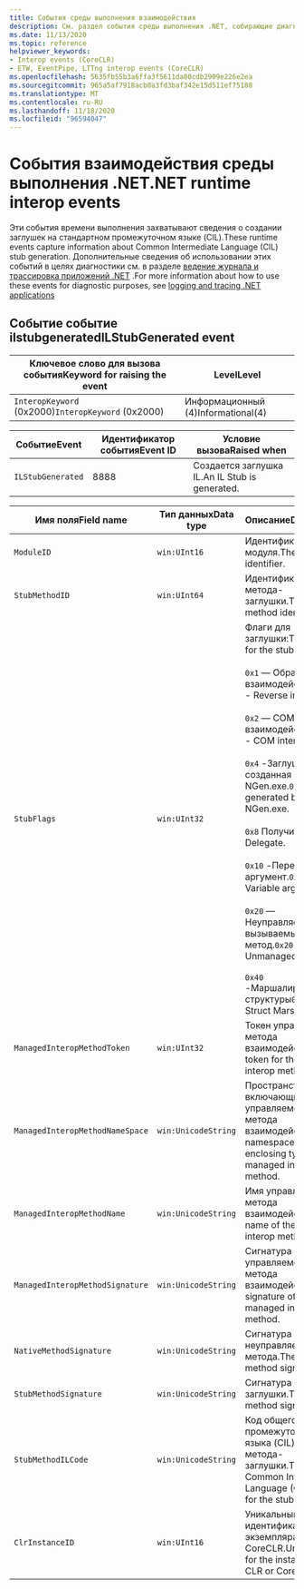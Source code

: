 ```yaml
---
title: События среды выполнения взаимодействия
description: См. раздел события среды выполнения .NET, собирающие диагностическую информацию, относящуюся к взаимодействию.
ms.date: 11/13/2020
ms.topic: reference
helpviewer_keywords:
- Interop events (CoreCLR)
- ETW, EventPipe, LTTng interop events (CoreCLR)
ms.openlocfilehash: 5635fb55b3a6ffa3f5611da80cdb2909e226e2ea
ms.sourcegitcommit: 965a5af7918acb0a3fd3baf342e15d511ef75188
ms.translationtype: MT
ms.contentlocale: ru-RU
ms.lasthandoff: 11/18/2020
ms.locfileid: "96594047"
---
```

# <a name="net-runtime-interop-events"></a><span data-ttu-id="b40d5-103">События взаимодействия среды выполнения .NET</span><span class="sxs-lookup"><span data-stu-id="b40d5-103">.NET runtime interop events</span></span>

<span data-ttu-id="b40d5-104">Эти события времени выполнения захватывают сведения о создании заглушек на стандартном промежуточном языке (CIL).</span><span class="sxs-lookup"><span data-stu-id="b40d5-104">These runtime events capture information about Common Intermediate Language (CIL) stub generation.</span></span> <span data-ttu-id="b40d5-105">Дополнительные сведения об использовании этих событий в целях диагностики см. в разделе [ведение журнала и трассировка приложений .NET](../../core/diagnostics/logging-tracing.md) .</span><span class="sxs-lookup"><span data-stu-id="b40d5-105">For more information about how to use these events for diagnostic purposes, see [logging and tracing .NET applications](../../core/diagnostics/logging-tracing.md)</span></span>

## <a name="ilstubgenerated-event"></a><span data-ttu-id="b40d5-106">Событие событие ilstubgenerated</span><span class="sxs-lookup"><span data-stu-id="b40d5-106">ILStubGenerated event</span></span>

|<span data-ttu-id="b40d5-107">Ключевое слово для вызова события</span><span class="sxs-lookup"><span data-stu-id="b40d5-107">Keyword for raising the event</span></span>|<span data-ttu-id="b40d5-108">Level</span><span class="sxs-lookup"><span data-stu-id="b40d5-108">Level</span></span>|
|-----------------------------------|-----------|
|<span data-ttu-id="b40d5-109">`InteropKeyword` (0x2000)</span><span class="sxs-lookup"><span data-stu-id="b40d5-109">`InteropKeyword` (0x2000)</span></span>|<span data-ttu-id="b40d5-110">Информационный (4)</span><span class="sxs-lookup"><span data-stu-id="b40d5-110">Informational(4)</span></span>|
  
|<span data-ttu-id="b40d5-111">Событие</span><span class="sxs-lookup"><span data-stu-id="b40d5-111">Event</span></span>|<span data-ttu-id="b40d5-112">Идентификатор события</span><span class="sxs-lookup"><span data-stu-id="b40d5-112">Event ID</span></span>|<span data-ttu-id="b40d5-113">Условие вызова</span><span class="sxs-lookup"><span data-stu-id="b40d5-113">Raised when</span></span>|
|-----------|--------------|-----------------|
|`ILStubGenerated`|<span data-ttu-id="b40d5-114">88</span><span class="sxs-lookup"><span data-stu-id="b40d5-114">88</span></span>|<span data-ttu-id="b40d5-115">Создается заглушка IL.</span><span class="sxs-lookup"><span data-stu-id="b40d5-115">An IL Stub is generated.</span></span>|

|<span data-ttu-id="b40d5-116">Имя поля</span><span class="sxs-lookup"><span data-stu-id="b40d5-116">Field name</span></span>|<span data-ttu-id="b40d5-117">Тип данных</span><span class="sxs-lookup"><span data-stu-id="b40d5-117">Data type</span></span>|<span data-ttu-id="b40d5-118">Описание</span><span class="sxs-lookup"><span data-stu-id="b40d5-118">Description</span></span>|
|----------------|---------------|-----------------|
|`ModuleID`|`win:UInt16`|<span data-ttu-id="b40d5-119">Идентификатор модуля.</span><span class="sxs-lookup"><span data-stu-id="b40d5-119">The module identifier.</span></span>|
|`StubMethodID`|`win:UInt64`|<span data-ttu-id="b40d5-120">Идентификатор метода-заглушки.</span><span class="sxs-lookup"><span data-stu-id="b40d5-120">The stub method identifier.</span></span>|
|`StubFlags`|`win:UInt32`|<span data-ttu-id="b40d5-121">Флаги для заглушки:</span><span class="sxs-lookup"><span data-stu-id="b40d5-121">The flags for the stub:</span></span><br /><br /> <span data-ttu-id="b40d5-122">`0x1` — Обратная взаимодействие.</span><span class="sxs-lookup"><span data-stu-id="b40d5-122">`0x1` - Reverse interop.</span></span><br /><br /> <span data-ttu-id="b40d5-123">`0x2` — COM-взаимодействие.</span><span class="sxs-lookup"><span data-stu-id="b40d5-123">`0x2` - COM interop.</span></span><br /><br /> <span data-ttu-id="b40d5-124">`0x4` -Заглушка, созданная NGen.exe.</span><span class="sxs-lookup"><span data-stu-id="b40d5-124">`0x4` - Stub generated by NGen.exe.</span></span><br /><br /> <span data-ttu-id="b40d5-125">`0x8` Получить.</span><span class="sxs-lookup"><span data-stu-id="b40d5-125">`0x8` - Delegate.</span></span><br /><br /> <span data-ttu-id="b40d5-126">`0x10` -Переменный аргумент.</span><span class="sxs-lookup"><span data-stu-id="b40d5-126">`0x10` - Variable argument.</span></span><br /><br /> <span data-ttu-id="b40d5-127">`0x20` — Неуправляемый вызываемый метод.</span><span class="sxs-lookup"><span data-stu-id="b40d5-127">`0x20` - Unmanaged callee.</span></span><br /><br /> <span data-ttu-id="b40d5-128">`0x40` -Маршалирование структуры</span><span class="sxs-lookup"><span data-stu-id="b40d5-128">`0x40` - Struct Marshal</span></span>|
|`ManagedInteropMethodToken`|`win:UInt32`|<span data-ttu-id="b40d5-129">Токен управляемого метода взаимодействия.</span><span class="sxs-lookup"><span data-stu-id="b40d5-129">The token for the managed interop method.</span></span>|
|`ManagedInteropMethodNameSpace`|`win:UnicodeString`|<span data-ttu-id="b40d5-130">Пространство имен и включающий тип управляемого метода взаимодействия.</span><span class="sxs-lookup"><span data-stu-id="b40d5-130">The namespace and enclosing type of the managed interop method.</span></span>|
|`ManagedInteropMethodName`|`win:UnicodeString`|<span data-ttu-id="b40d5-131">Имя управляемого метода взаимодействия.</span><span class="sxs-lookup"><span data-stu-id="b40d5-131">The name of the managed interop method.</span></span>|
|`ManagedInteropMethodSignature`|`win:UnicodeString`|<span data-ttu-id="b40d5-132">Сигнатура управляемого метода взаимодействия.</span><span class="sxs-lookup"><span data-stu-id="b40d5-132">The signature of the managed interop method.</span></span>|
|`NativeMethodSignature`|`win:UnicodeString`|<span data-ttu-id="b40d5-133">Сигнатура неуправляемого метода.</span><span class="sxs-lookup"><span data-stu-id="b40d5-133">The native method signature.</span></span>|
|`StubMethodSignature`|`win:UnicodeString`|<span data-ttu-id="b40d5-134">Сигнатура метода-заглушки.</span><span class="sxs-lookup"><span data-stu-id="b40d5-134">The stub method signature.</span></span>|
|`StubMethodILCode`|`win:UnicodeString`|<span data-ttu-id="b40d5-135">Код общего промежуточного языка (CIL) для метода-заглушки.</span><span class="sxs-lookup"><span data-stu-id="b40d5-135">The Common Intermediate Language (CIL) code for the stub method.</span></span>|
|`ClrInstanceID`|`win:UInt16`|<span data-ttu-id="b40d5-136">Уникальный идентификатор экземпляра CLR или CoreCLR.</span><span class="sxs-lookup"><span data-stu-id="b40d5-136">Unique ID for the instance of CLR or CoreCLR.</span></span>|
